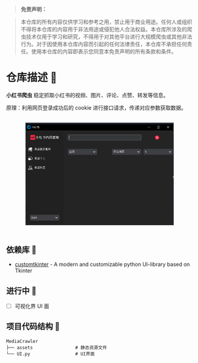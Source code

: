 > **免责声明：**

> 本仓库的所有内容仅供学习和参考之用，禁止用于商业用途。任何人或组织不得将本仓库的内容用于非法用途或侵犯他人合法权益。本仓库所涉及的爬虫技术仅用于学习和研究，不得用于对其他平台进行大规模爬虫或其他非法行为。对于因使用本仓库内容而引起的任何法律责任，本仓库不承担任何责任。使用本仓库的内容即表示您同意本免责声明的所有条款和条件。

# 仓库描述 🌈

**小红书爬虫**
稳定抓取小红书的视频、图片、评论、点赞、转发等信息。

原理：利用网页登录成功后的 cookie 进行接口请求，传递对应参数获取数据。
<p align="center">
  <br>
  <img width="400" src="./static/demo.png" alt="demo">
  <br>
  <br>
</p>

## 依赖库 🎨

- [customtkinter](https://customtkinter.tomschimansky.com/) - A modern and customizable python UI-library based on Tkinter

## 进行中 🎉

- [ ] 可视化界 UI 面

## 项目代码结构 🫧

```
MediaCrawler
├── assets                # 静态资源文件
└── UI.py                 # UI界面
```
